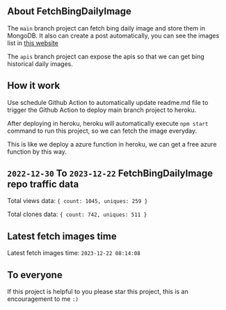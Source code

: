## About FetchBingDailyImage

The `main` branch project can fetch bing daily image and store them in MongoDB.
It also can create a post automatically, you can see the images list in [this website](https://oursalbum.netlify.app)

The `apis` branch project can expose the apis so that we can get bing historical daily images.

## How it work

Use schedule Github Action to automatically update readme.md file to trigger the Github Action to deploy main branch project to heroku.

After deploying in heroku, heroku will automatically execute `npm start` command to run this project, so we can fetch the image everyday.

This is like we deploy a azure function in heroku, we can get a free azure function by this way.

## `2022-12-30` To `2023-12-22` FetchBingDailyImage repo traffic data

Total views data: `{ count: 1045, uniques: 259 }`

Total clones data: `{ count: 742, uniques: 511 }`

## Latest fetch images time

Latest fetch images time: `2023-12-22 08:14:08`

## To everyone

If this project is helpful to you please star this project, this is an encouragement to me `:)`



